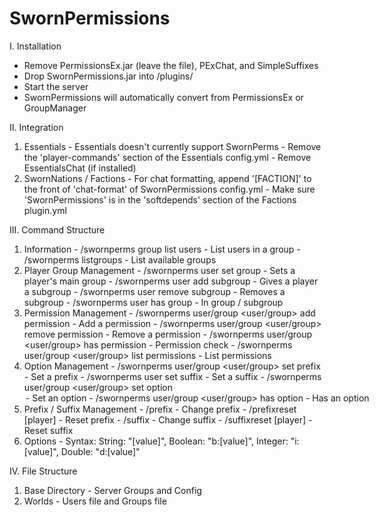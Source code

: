 SwornPermissions
====

I. Installation
  - Remove PermissionsEx.jar (leave the file), PExChat, and SimpleSuffixes
  - Drop SwornPermissions.jar into /plugins/
  - Start the server
  - SwornPermissions will automatically convert from PermissionsEx or GroupManager

II. Integration
  1. Essentials
    - Essentials doesn't currently support SwornPerms
    - Remove the 'player-commands' section of the Essentials config.yml
    - Remove EssentialsChat (if installed)
  2. SwornNations / Factions
    - For chat formatting, append '[FACTION]' to the front of 'chat-format' of SwornPermissions config.yml
    - Make sure 'SwornPermissions' is in the 'softdepends' section of the Factions plugin.yml

III. Command Structure
  1. Information
    - /swornperms group <group> list users - List users in a group
    - /swornperms listgroups - List available groups
  2. Player Group Management
    - /swornperms user <user> set group <group> - Sets a player's main group
    - /swornperms user <user> add subgroup <group> - Gives a player a subgroup
    - /swornperms user <user> remove subgroup <subgroup> - Removes a subgroup
    - /swornperms user <user> has group <group> - In group / subgroup
  3. Permission Management
    - /swornperms user/group <user/group> add permission <permission> - Add a permission
    - /swornperms user/group <user/group> remove permission <permission> - Remove a permission
    - /swornperms user/group <user/group> has permission <group> - Permission check
    - /swornperms user/group <user/group> list permissions - List permissions
  4. Option Management
    - /swornperms user/group <user/group> set prefix <prefix> - Set a prefix
    - /swornperms user <user> set suffix <suffix> - Set a suffix
    - /swornperms user/group <user/group> set option <option> <value> - Set an option
    - /swornperms user/group <user/group> has option <option> - Has an option
  5. Prefix / Suffix Management
    - /prefix <prefix> - Change prefix
    - /prefixreset [player] - Reset prefix
    - /suffix <suffix> - Change suffix
    - /suffixreset [player] - Reset suffix
  6. Options
    - Syntax: String: "[value]", Boolean: "b:[value]", Integer: "i:[value]", Double: "d:[value]"

IV. File Structure
  1. Base Directory
    - Server Groups and Config
  2. Worlds
    - Users file and Groups file